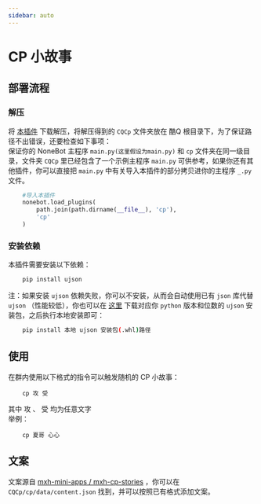 ```yaml
---
sidebar: auto
---
```


# CP 小故事

## 部署流程
### 解压
将 [本插件](https://github.com/fz6m/nonebot-plugin/releases/download/0.1/cp.zip) 下载解压，将解压得到的 `CQCp` 文件夹放在 酷Q 根目录下，为了保证路径不出错误，还要检查如下事项：<br>
保证你的 NoneBot 主程序 `main.py(这里假设为main.py)` 和 `cp` 文件夹在同一级目录，文件夹 `CQCp` 里已经包含了一个示例主程序 `main.py` 可供参考，如果你还有其他插件，你可以直接把 `main.py` 中有关导入本插件的部分拷贝进你的主程序 `_.py` 文件。
```python
    #导入本插件
    nonebot.load_plugins(
        path.join(path.dirname(__file__), 'cp'),
        'cp'
    )
```

### 安装依赖
本插件需要安装以下依赖：
```sh
    pip install ujson
```
注：如果安装 `ujson` 依赖失败，你可以不安装，从而会自动使用已有 `json` 库代替 `ujson` （性能较低），你也可以在 [这里](https://www.lfd.uci.edu/~gohlke/pythonlibs/#ujson) 下载对应你 `python` 版本和位数的 `ujson` 安装包，之后执行本地安装即可：
```sh
    pip install 本地 ujson 安装包(.whl)路径
```

## 使用
在群内使用以下格式的指令可以触发随机的 CP 小故事：
```
    cp 攻 受
```
其中 攻 、 受 均为任意文字<br>
举例：
```
    cp 夏哥 心心
```

## 文案
文案源自 [mxh-mini-apps / mxh-cp-stories](https://github.com/mxh-mini-apps/mxh-cp-stories) ，你可以在 `CQCp/cp/data/content.json` 找到，并可以按照已有格式添加文案。